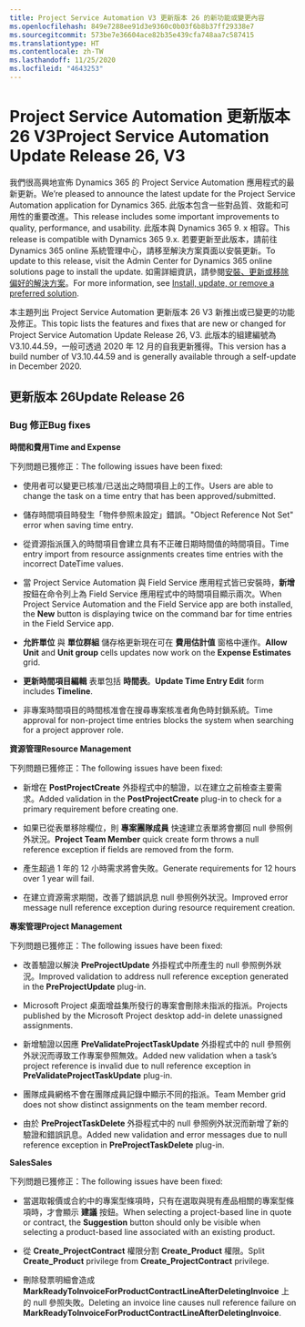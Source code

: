 ```yaml
---
title: Project Service Automation V3 更新版本 26 的新功能或變更內容
ms.openlocfilehash: 849e7288ee91d3e9360c0b03f6b8b37ff29338e7
ms.sourcegitcommit: 573be7e36604ace82b35e439cfa748aa7c587415
ms.translationtype: HT
ms.contentlocale: zh-TW
ms.lasthandoff: 11/25/2020
ms.locfileid: "4643253"
---
```

<a name="project-service-automation-update-release-26-v3"></a><span data-ttu-id="bc5c6-102">Project Service Automation 更新版本 26 V3</span><span class="sxs-lookup"><span data-stu-id="bc5c6-102">Project Service Automation Update Release 26, V3</span></span>
================================================

<span data-ttu-id="bc5c6-103">我們很高興地宣佈 Dynamics 365 的 Project Service Automation 應用程式的最新更新。</span><span class="sxs-lookup"><span data-stu-id="bc5c6-103">We’re pleased to announce the latest update for the Project Service Automation application for Dynamics 365.</span></span> <span data-ttu-id="bc5c6-104">此版本包含一些對品質、效能和可用性的重要改進。</span><span class="sxs-lookup"><span data-stu-id="bc5c6-104">This release includes some important improvements to quality, performance, and usability.</span></span> <span data-ttu-id="bc5c6-105">此版本與 Dynamics 365 9. x 相容。</span><span class="sxs-lookup"><span data-stu-id="bc5c6-105">This release is compatible with Dynamics 365 9.x.</span></span> <span data-ttu-id="bc5c6-106">若要更新至此版本，請前往 Dynamics 365 online 系統管理中心，請移至解決方案頁面以安裝更新。</span><span class="sxs-lookup"><span data-stu-id="bc5c6-106">To update to this release, visit the Admin Center for Dynamics 365 online solutions page to install the update.</span></span> <span data-ttu-id="bc5c6-107">如需詳細資訊，請參閱[安裝、更新或移除偏好的解決方案](https://docs.microsoft.com/power-platform/admin/install-remove-preferred-solution)。</span><span class="sxs-lookup"><span data-stu-id="bc5c6-107">For more information, see [Install, update, or remove a preferred solution](https://docs.microsoft.com/power-platform/admin/install-remove-preferred-solution).</span></span>

<span data-ttu-id="bc5c6-108">本主題列出 Project Service Automation 更新版本 26 V3 新推出或已變更的功能及修正。</span><span class="sxs-lookup"><span data-stu-id="bc5c6-108">This topic lists the features and fixes that are new or changed for Project Service Automation Update Release 26, V3.</span></span> <span data-ttu-id="bc5c6-109">此版本的組建編號為 V3.10.44.59，一般可透過 2020 年 12 月的自我更新獲得。</span><span class="sxs-lookup"><span data-stu-id="bc5c6-109">This version has a build number of V3.10.44.59 and is generally available through a self-update in December 2020.</span></span>

<a name="update-release-26"></a><span data-ttu-id="bc5c6-110">更新版本 26</span><span class="sxs-lookup"><span data-stu-id="bc5c6-110">Update Release 26</span></span>
-----------------

### <a name="bug-fixes"></a><span data-ttu-id="bc5c6-111">Bug 修正</span><span class="sxs-lookup"><span data-stu-id="bc5c6-111">Bug fixes</span></span>

<span data-ttu-id="bc5c6-112">**時間和費用**</span><span class="sxs-lookup"><span data-stu-id="bc5c6-112">**Time and Expense**</span></span>

<span data-ttu-id="bc5c6-113">下列問題已獲修正：</span><span class="sxs-lookup"><span data-stu-id="bc5c6-113">The following issues have been fixed:</span></span>

-   <span data-ttu-id="bc5c6-114">使用者可以變更已核准/已送出之時間項目上的工作。</span><span class="sxs-lookup"><span data-stu-id="bc5c6-114">Users are able to change the task on a time entry that has been approved/submitted.</span></span>

-   <span data-ttu-id="bc5c6-115">儲存時間項目時發生「物件參照未設定」錯誤。</span><span class="sxs-lookup"><span data-stu-id="bc5c6-115">"Object Reference Not Set" error when saving time entry.</span></span>

-   <span data-ttu-id="bc5c6-116">從資源指派匯入的時間項目會建立具有不正確日期時間值的時間項目。</span><span class="sxs-lookup"><span data-stu-id="bc5c6-116">Time entry import from resource assignments creates time entries with the incorrect DateTime values.</span></span>

-   <span data-ttu-id="bc5c6-117">當 Project Service Automation 與 Field Service 應用程式皆已安裝時，**新增** 按鈕在命令列上為 Field Service 應用程式中的時間項目顯示兩次。</span><span class="sxs-lookup"><span data-stu-id="bc5c6-117">When Project Service Automation and the Field Service app are both installed, the **New** button is displaying twice on the command bar for time entries in the Field Service app.</span></span>

-   <span data-ttu-id="bc5c6-118">**允許單位** 與 **單位群組** 儲存格更新現在可在 **費用估計值** 窗格中運作。</span><span class="sxs-lookup"><span data-stu-id="bc5c6-118">**Allow Unit** and **Unit group** cells updates now work on the **Expense Estimates** grid.</span></span>

-   <span data-ttu-id="bc5c6-119">**更新時間項目編輯** 表單包括 **時間表**。</span><span class="sxs-lookup"><span data-stu-id="bc5c6-119">**Update Time Entry Edit** form includes **Timeline**.</span></span>

-   <span data-ttu-id="bc5c6-120">非專案時間項目的時間核准會在搜尋專案核准者角色時封鎖系統。</span><span class="sxs-lookup"><span data-stu-id="bc5c6-120">Time approval for non-project time entries blocks the system when searching for a project approver role.</span></span>

<span data-ttu-id="bc5c6-121">**資源管理**</span><span class="sxs-lookup"><span data-stu-id="bc5c6-121">**Resource Management**</span></span>

<span data-ttu-id="bc5c6-122">下列問題已獲修正：</span><span class="sxs-lookup"><span data-stu-id="bc5c6-122">The following issues have been fixed:</span></span>

-   <span data-ttu-id="bc5c6-123">新增在 **PostProjectCreate** 外掛程式中的驗證，以在建立之前檢查主要需求。</span><span class="sxs-lookup"><span data-stu-id="bc5c6-123">Added validation in the **PostProjectCreate** plug-in to check for a primary requirement before creating one.</span></span>

-   <span data-ttu-id="bc5c6-124">如果已從表單移除欄位，則 **專案團隊成員** 快速建立表單將會擲回 null 參照例外狀況。</span><span class="sxs-lookup"><span data-stu-id="bc5c6-124">**Project Team Member** quick create form throws a null reference exception if fields are removed from the form.</span></span>

-   <span data-ttu-id="bc5c6-125">產生超過 1 年的 12 小時需求將會失敗。</span><span class="sxs-lookup"><span data-stu-id="bc5c6-125">Generate requirements for 12 hours over 1 year will fail.</span></span>

-   <span data-ttu-id="bc5c6-126">在建立資源需求期間，改善了錯誤訊息 null 參照例外狀況。</span><span class="sxs-lookup"><span data-stu-id="bc5c6-126">Improved error message null reference exception during resource requirement creation.</span></span>

<span data-ttu-id="bc5c6-127">**專案管理**</span><span class="sxs-lookup"><span data-stu-id="bc5c6-127">**Project Management**</span></span>

<span data-ttu-id="bc5c6-128">下列問題已獲修正：</span><span class="sxs-lookup"><span data-stu-id="bc5c6-128">The following issues have been fixed:</span></span>

-   <span data-ttu-id="bc5c6-129">改善驗證以解決 **PreProjectUpdate** 外掛程式中所產生的 null 參照例外狀況。</span><span class="sxs-lookup"><span data-stu-id="bc5c6-129">Improved validation to address null reference exception generated in the **PreProjectUpdate** plug-in.</span></span>

-   <span data-ttu-id="bc5c6-130">Microsoft Project 桌面增益集所發行的專案會刪除未指派的指派。</span><span class="sxs-lookup"><span data-stu-id="bc5c6-130">Projects published by the Microsoft Project desktop add-in delete unassigned assignments.</span></span>

-   <span data-ttu-id="bc5c6-131">新增驗證以因應 **PreValidateProjectTaskUpdate** 外掛程式中的 null 參照例外狀況而導致工作專案參照無效。</span><span class="sxs-lookup"><span data-stu-id="bc5c6-131">Added new validation when a task’s project reference is invalid due to null reference exception in **PreValidateProjectTaskUpdate** plug-in.</span></span>

-   <span data-ttu-id="bc5c6-132">團隊成員網格不會在團隊成員記錄中顯示不同的指派。</span><span class="sxs-lookup"><span data-stu-id="bc5c6-132">Team Member grid does not show distinct assignments on the team member record.</span></span>

-   <span data-ttu-id="bc5c6-133">由於 **PreProjectTaskDelete** 外掛程式中的 null 參照例外狀況而新增了新的驗證和錯誤訊息。</span><span class="sxs-lookup"><span data-stu-id="bc5c6-133">Added new validation and error messages due to null reference exception in **PreProjectTaskDelete** plug-in.</span></span>

<span data-ttu-id="bc5c6-134">**Sales**</span><span class="sxs-lookup"><span data-stu-id="bc5c6-134">**Sales**</span></span>

<span data-ttu-id="bc5c6-135">下列問題已獲修正：</span><span class="sxs-lookup"><span data-stu-id="bc5c6-135">The following issues have been fixed:</span></span>

-   <span data-ttu-id="bc5c6-136">當選取報價或合約中的專案型條項時，只有在選取與現有產品相關的專案型條項時，才會顯示 **建議** 按鈕。</span><span class="sxs-lookup"><span data-stu-id="bc5c6-136">When selecting a project-based line in quote or contract, the **Suggestion** button should only be visible when selecting a product-based line associated with an existing product.</span></span>

-   <span data-ttu-id="bc5c6-137">從 **Create_ProjectContract** 權限分割 **Create_Product** 權限。</span><span class="sxs-lookup"><span data-stu-id="bc5c6-137">Split **Create_Product** privilege from **Create_ProjectContract** privilege.</span></span>

-   <span data-ttu-id="bc5c6-138">刪除發票明細會造成 **MarkReadyToInvoiceForProductContractLineAfterDeletingInvoice** 上的 null 參照失敗。</span><span class="sxs-lookup"><span data-stu-id="bc5c6-138">Deleting an invoice line causes null reference failure on **MarkReadyToInvoiceForProductContractLineAfterDeletingInvoice**.</span></span>
